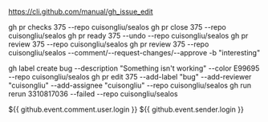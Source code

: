 
https://cli.github.com/manual/gh_issue_edit

gh pr checks 375 --repo cuisongliu/sealos
gh pr close  375 --repo cuisongliu/sealos
gh pr ready  375 --undo --repo cuisongliu/sealos
gh pr review  375 --repo cuisongliu/sealos
gh pr review  375 --repo cuisongliu/sealos --comment/--request-changes/--approve -b "interesting"

gh label create bug --description "Something isn't working" --color E99695  --repo cuisongliu/sealos
gh pr edit  375 --add-label "bug" --add-reviewer "cuisongliu" --add-assignee "cuisongliu"  --repo cuisongliu/sealos
gh run rerun 3310817036 --failed --repo cuisongliu/sealos

${{ github.event.comment.user.login }}
${{ github.event.sender.login }}
